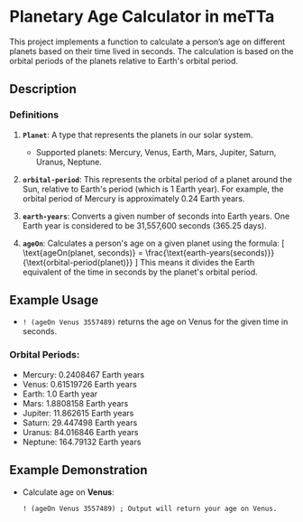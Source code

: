 # Planetary Age Calculator in meTTa

This project implements a function to calculate a person’s age on different planets based on their time lived in seconds. The calculation is based on the orbital periods of the planets relative to Earth's orbital period.

## Description

### Definitions

1. **`Planet`**: A type that represents the planets in our solar system.
   - Supported planets: Mercury, Venus, Earth, Mars, Jupiter, Saturn, Uranus, Neptune.

2. **`orbital-period`**: This represents the orbital period of a planet around the Sun, relative to Earth's period (which is 1 Earth year). For example, the orbital period of Mercury is approximately 0.24 Earth years.

3. **`earth-years`**: Converts a given number of seconds into Earth years. One Earth year is considered to be 31,557,600 seconds (365.25 days).

4. **`ageOn`**: Calculates a person's age on a given planet using the formula:
   \[
   \text{ageOn(planet, seconds)} = \frac{\text{earth-years(seconds)}}{\text{orbital-period(planet)}}
   \]
   This means it divides the Earth equivalent of the time in seconds by the planet's orbital period.

## Example Usage

- `! (ageOn Venus 3557489)` returns the age on Venus for the given time in seconds.

### Orbital Periods:
- Mercury: 0.2408467 Earth years
- Venus: 0.61519726 Earth years
- Earth: 1.0 Earth year
- Mars: 1.8808158 Earth years
- Jupiter: 11.862615 Earth years
- Saturn: 29.447498 Earth years
- Uranus: 84.016846 Earth years
- Neptune: 164.79132 Earth years

## Example Demonstration

- Calculate age on **Venus**:
  ```meTTa
  ! (ageOn Venus 3557489) ; Output will return your age on Venus.
